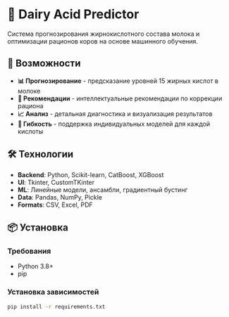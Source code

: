 # 🐄 Dairy Acid Predictor

Система прогнозирования жирнокислотного состава молока и оптимизации рационов коров на основе машинного обучения.

## 🚀 Возможности

- **📊 Прогнозирование** - предсказание уровней 15 жирных кислот в молоке
- **🎯 Рекомендации** - интеллектуальные рекомендации по коррекции рациона
- **📈 Анализ** - детальная диагностика и визуализация результатов
- **🔄 Гибкость** - поддержка индивидуальных моделей для каждой кислоты

## 🛠 Технологии

- **Backend**: Python, Scikit-learn, CatBoost, XGBoost
- **UI**: Tkinter, CustomTKinter
- **ML**: Линейные модели, ансамбли, градиентный бустинг
- **Data**: Pandas, NumPy, Pickle
- **Formats**: CSV, Excel, PDF

## 📦 Установка

### Требования
- Python 3.8+
- pip

### Установка зависимостей
```bash
pip install -r requirements.txt
